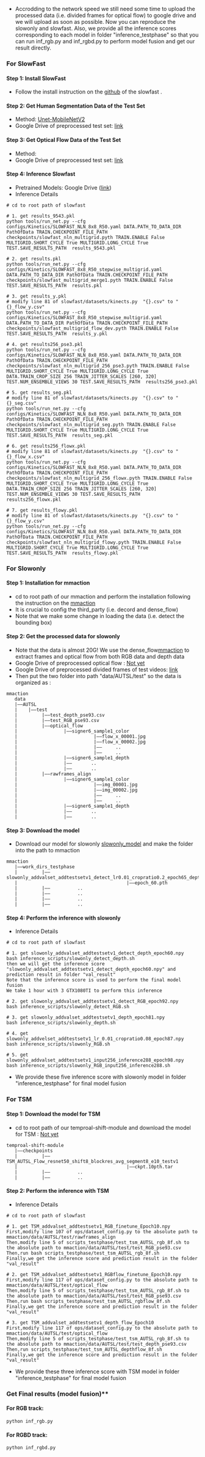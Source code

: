 - Accrodding to the network speed we still need some time to upload the processed data (i.e. divided frames for optical flow) to google drive and we will upload as soon as possible. Now you can reproduce the slowonly and slowfast. Also, we provide all the inference scores corresponding to each model in folder "inference_testphase" so that you can run inf_rgb.py and inf_rgbd.py to perform model fusion and get our result directly.

### For SlowFast
#### **Step 1: Install SlowFast**
- Follow the install instruction on the [github](https://github.com/facebookresearch/SlowFast.git) of the slowfast
.
#### **Step 2: Get Human Segmentation Data of the Test Set**
- Method: [Unet-MobileNetV2](https://github.com/thuyngch/Human-Segmentation-PyTorch)
- Google Drive of preprocessed test set: [link](https://drive.google.com/drive/folders/1I9Cam2NwRbt_zkGnO_phquLrpT3iCy8R?usp=sharing)
#### **Step 3: Get Optical Flow Data of the Test Set**
- Method: 
- Google Drive of preprocessed test set: [link](https://drive.google.com/drive/folders/1I9Cam2NwRbt_zkGnO_phquLrpT3iCy8R?usp=sharing)
#### **Step 4: Inference Slowfast**
- Pretrained Models: Google Drive ([link](https://drive.google.com/drive/folders/1JPZ_v-kwVULGsgJYGRtHDVDQLKX4vVXf?usp=sharing))
- Inference Details
```
# cd to root path of slowfast

# 1. get results_9543.pkl
python tools/run_net.py --cfg configs/Kinetics/SLOWFAST_NLN_8x8_R50.yaml DATA.PATH_TO_DATA_DIR PathOfData TRAIN.CHECKPOINT_FILE_PATH checkpoints/slowfast_nln_multigrid.pyth TRAIN.ENABLE False MULTIGRID.SHORT_CYCLE True MULTIGRID.LONG_CYCLE True TEST.SAVE_RESULTS_PATH  results_9543.pkl

# 2. get results.pkl
python tools/run_net.py --cfg configs/Kinetics/SLOWFAST_8x8_R50_stepwise_multigrid.yaml DATA.PATH_TO_DATA_DIR PathOfData TRAIN.CHECKPOINT_FILE_PATH checkpoints/slowfast_multigrid_merge1.pyth TRAIN.ENABLE False TEST.SAVE_RESULTS_PATH  results.pkl

# 3. get results_y.pkl
# modify line 81 of slowfast/datasets/kinects.py  "{}.csv" to "{}_flow_y.csv"
python tools/run_net.py --cfg configs/Kinetics/SLOWFAST_8x8_R50_stepwise_multigrid.yaml DATA.PATH_TO_DATA_DIR PathOfData TRAIN.CHECKPOINT_FILE_PATH checkpoints/slowfast_multigrid_flow_dev.pyth TRAIN.ENABLE False TEST.SAVE_RESULTS_PATH  results_y.pkl

# 4. get results256_pse3.pkl
python tools/run_net.py --cfg configs/Kinetics/SLOWFAST_NLN_8x8_R50.yaml DATA.PATH_TO_DATA_DIR PathOfData TRAIN.CHECKPOINT_FILE_PATH checkpoints/slowfast_nln_multigrid_256_pse3.pyth TRAIN.ENABLE False MULTIGRID.SHORT_CYCLE True MULTIGRID.LONG_CYCLE True DATA.TRAIN_CROP_SIZE 256 TRAIN_JITTER_SCALES [260, 320] TEST.NUM_ENSEMBLE_VIEWS 30 TEST.SAVE_RESULTS_PATH  results256_pse3.pkl

# 5. get results_seg.pkl
# modify line 81 of slowfast/datasets/kinects.py  "{}.csv" to "{}_seg.csv"
python tools/run_net.py --cfg configs/Kinetics/SLOWFAST_NLN_8x8_R50.yaml DATA.PATH_TO_DATA_DIR PathOfData TRAIN.CHECKPOINT_FILE_PATH checkpoints/slowfast_nln_multigrid_seg.pyth TRAIN.ENABLE False MULTIGRID.SHORT_CYCLE True MULTIGRID.LONG_CYCLE True TEST.SAVE_RESULTS_PATH  results_seg.pkl

# 6. get results256_flowx.pkl
# modify line 81 of slowfast/datasets/kinects.py  "{}.csv" to "{}_flow_x.csv"
python tools/run_net.py --cfg configs/Kinetics/SLOWFAST_NLN_8x8_R50.yaml DATA.PATH_TO_DATA_DIR PathOfData TRAIN.CHECKPOINT_FILE_PATH checkpoints/slowfast_nln_multigrid_256_flowx.pyth TRAIN.ENABLE False MULTIGRID.SHORT_CYCLE True MULTIGRID.LONG_CYCLE True DATA.TRAIN_CROP_SIZE 256 TRAIN_JITTER_SCALES [260, 320] TEST.NUM_ENSEMBLE_VIEWS 30 TEST.SAVE_RESULTS_PATH  results256_flowx.pkl

# 7. get results_flowy.pkl
# modify line 81 of slowfast/datasets/kinects.py  "{}.csv" to "{}_flow_y.csv"
python tools/run_net.py --cfg configs/Kinetics/SLOWFAST_NLN_8x8_R50.yaml DATA.PATH_TO_DATA_DIR PathOfData TRAIN.CHECKPOINT_FILE_PATH checkpoints/slowfast_nln_multigrid_flowy.pyth TRAIN.ENABLE False MULTIGRID.SHORT_CYCLE True MULTIGRID.LONG_CYCLE True TEST.SAVE_RESULTS_PATH  results_flowy.pkl

```

### For Slowonly
#### **Step 1: Installation for mmaction**
- cd to root path of our mmaction and perform the installation following the instruction on the [mmaction](https://github.com/open-mmlab/mmaction/blob/master/INSTALL.md) 
- It is crucial to config the third_party (i.e. decord and dense_flow)
- Note that we make some change in loading the data (i.e. detect the bounding box)
#### **Step 2: Get the processed data for slowonly**
- Note that the data is almost 20G! We use the dense_flow[mmaction](https://github.com/open-mmlab/mmaction/blob/master/DATASET.md) to extract frames and optical flow from both RGB data and depth data 
- Google Drive of preprocessed optical flow : [Not yet](待填)
- Google Drive of preprocessed divided frames of test videos: [link](https://drive.google.com/file/d/1Eq9sZxn61YRK76jfqkmMrXcsFPuAaI5j/view?usp=sharing)
- Then put the two folder into path "data/AUTSL/test" so the data is organized as :
```
mmaction
   data
   |——AUTSL
   |    |——test
   |         |——test_depth_pse93.csv
   |         |——test_RGB_pse93.csv
   |         |——optical_flow
   |                 |——signer6_sample1_color
   |                            |——flow_x_00001.jpg
   |                            |——flow_x_00002.jpg
   |                            |——     ..
   |                            |——     ..
   |                 |——signer6_sample1_depth
   |                 |——       ..
   |                 |——       ..
   |         |——rawframes_align
   |                 |——signer6_sample1_color
   |                            |——img_00001.jpg
   |                            |——img_00002.jpg
   |                            |——     ..
   |                            |——     ..
   |                 |——signer6_sample1_depth
   |                 |——       ..
   |                 |——       ..
```
#### **Step 3: Download the model**
- Download our model for slowonly [slowonly_model](https://drive.google.com/drive/folders/11FI_ymLr-4iv8-9w_kDzxBivS2G8_UMk?usp=sharing) and make the folder into the path to mmaction
```
mmaction
   |——work_dirs_testphase
   |         |——slowonly_addvalset_addtestsetv1_detect_lr0.01_cropratio0.2_epoch65_depth
   |                                        |——epoch_60.pth
   |         |——          ..
   |         |——          ..
   |         |——          ..
   |         |——          ..
```
#### **Step 4: Perform the inference with slowonly**
- Inference Details
```
# cd to root path of slowfast

# 1. get slowonly_addvalset_addtestsetv1_detect_depth_epoch60.npy
bash inference_scripts/slowonly_detect_depth.sh
then we will get the inference score "slowonly_addvalset_addtestsetv1_detect_depth_epoch60.npy" and prediction result in folder "val_result"
Note that the inference score is used to perform the final model fusion 
We take 1 hour with 3 GTX1080TI to perform this inference

# 2. get slowonly_addvalset_addtestsetv1_detect_RGB_epoch92.npy
bash inference_scripts/slowonly_detect_RGB.sh

# 3. get slowonly_addvalset_addtestsetv1_depth_epoch81.npy
bash inference_scripts/slowonly_depth.sh

# 4. get slowonly_addvelset_addtestsetv1_lr_0.01_cropratio0.08_epoch87.npy
bash inference_scripts/slowonly_RGB.sh

# 5. get slowonly_addvalset_addtestsetv1_input256_inference288_epoch98.npy
bash inference_scripts/slowonly_RGB_input256_inference288.sh

```

- We provide these five inference score with slowonly model in folder "inference_testphase" for final model fusion 



### For TSM
#### **Step 1: Download the model for TSM**
- cd to root path of our temproal-shift-module and download the model for TSM : [Not yet](待填)
```
temproal-shift-module
   |——checkpoints
   |         |——TSM_AUTSL_Flow_resnet50_shift8_blockres_avg_segment8_e10_testv1
   |                                        |——ckpt.10pth.tar
   |         |——          ..
   |         |——          ..
```
#### **Step 2: Perform the inference with TSM**
- Inference Details
```
# cd to root path of slowfast

# 1. get TSM_addvalset_addtestsetv1_RGB_finetune_Epoch10.npy
First,modify line 107 of ops/dataset_config.py to the absolute path to mmaction/data/AUTSL/test/rawframes_align
Then,modify line 5 of scripts_testphase/test_tsm_AUTSL_rgb_8f.sh to the absolute path to mmaction/data/AUTSL/test/test_RGB_pse93.csv
Then,run bash scripts_testphase/test_tsm_AUTSL_rgb_8f.sh
Finally,we get the inference score and prediction result in the folder "val_result"

# 2. get TSM_addvalset_addtestsetv1_RGBflow_finetune_Epoch10.npy
First,modify line 117 of ops/dataset_config.py to the absolute path to mmaction/data/AUTSL/test/optical_flow
Then,modify line 5 of scripts_testphase/test_tsm_AUTSL_rgb_8f.sh to the absolute path to mmaction/data/AUTSL/test/test_RGB_pse93.csv
Then,run bash scripts_testphase/test_tsm_AUTSL_rgbflow_8f.sh
Finally,we get the inference score and prediction result in the folder "val_result"

# 3. get TSM_addvalset_addtestsetv1_depth_flow_Epoch10
First,modify line 117 of ops/dataset_config.py to the absolute path to mmaction/data/AUTSL/test/optical_flow
Then,modify line 5 of scripts_testphase/test_tsm_AUTSL_rgb_8f.sh to the absolute path to mmaction/data/AUTSL/test/test_depth_pse93.csv
Then,run scripts_testphase/test_tsm_AUTSL_depthflow_8f.sh
Finally,we get the inference score and prediction result in the folder "val_result"

```

- We provide these three inference score with TSM model in folder "inference_testphase" for final model fusion



### Get Final results (model fusion)**

#### For RGB track:
```
python inf_rgb.py
```

#### For RGBD track:
```
python inf_rgbd.py
```